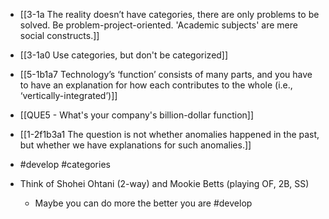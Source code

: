 - [[3-1a The reality doesn’t have categories, there are only problems to be solved. Be problem-project-oriented. 'Academic subjects' are mere social constructs.]]
- [[3-1a0 Use categories, but don't be categorized]]

- [[5-1b1a7 Technology’s ‘function’ consists of many parts, and you have to have an explanation for how each contributes to the whole (i.e., ‘vertically-integrated’)]]

- [[QUE5 - What's your company's billion-dollar function]]
- [[1-2f1b3a1 The question is not whether anomalies happened in the past, but whether we have explanations for such anomalies.]]

- #develop #categories

- Think of Shohei Ohtani (2-way) and Mookie Betts (playing OF, 2B, SS)
	- Maybe you can do more the better you are #develop
